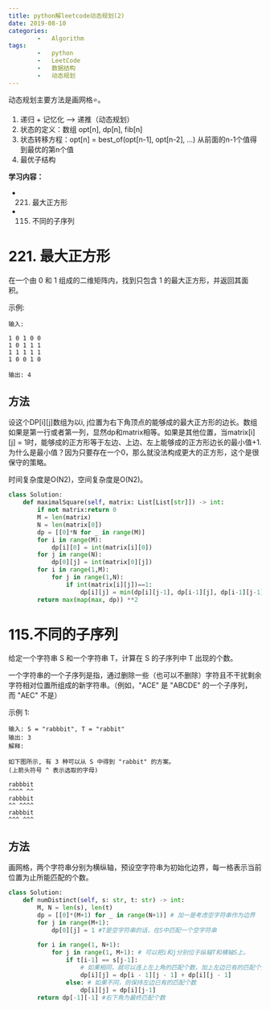 ```yaml
---
title: python解leetcode动态规划(2)
date: 2019-08-10
categories: 
	    -   Algorithm
tags:  
        -   python
        -   LeetCode
        -   数据结构
        -   动态规划
---
```

动态规划主要方法是画网格⭐。

1.  递归 + 记忆化 ——> 递推（动态规划）
2.  状态的定义：数组 opt[n], dp[n], fib[n] 
3.  状态转移方程：opt[n] = best_of(opt[n-1], opt[n-2], ...) 从前面的n-1个值得到最优的第n个值
4.  最优子结构

**学习内容：**

-   221. 最大正方形
-   115. 不同的子序列


<!-- more -->

# 221. 最大正方形

在一个由 0 和 1 组成的二维矩阵内，找到只包含 1 的最大正方形，并返回其面积。

示例:
```
输入: 

1 0 1 0 0
1 0 1 1 1
1 1 1 1 1
1 0 0 1 0

输出: 4
```

## 方法
设这个DP[i][j]数组为以i, j位置为右下角顶点的能够成的最大正方形的边长。数组如果是第一行或者第一列，显然dp和matrix相等。如果是其他位置，当matrix[i][j] = 1时，能够成的正方形等于左边、上边、左上能够成的正方形边长的最小值+1.为什么是最小值？因为只要存在一个0，那么就没法构成更大的正方形，这个是很保守的策略。

时间复杂度是O(N2)，空间复杂度是O(N2)。
```python
class Solution:
    def maximalSquare(self, matrix: List[List[str]]) -> int:
        if not matrix:return 0
        M = len(matrix)
        N = len(matrix[0])
        dp = [[0]*N for _ in range(M)]
        for i in range(M):
            dp[i][0] = int(matrix[i][0])
        for j in range(N):
            dp[0][j] = int(matrix[0][j])
        for i in range(1,M):
            for j in range(1,N):
                if int(matrix[i][j])==1:
                    dp[i][j] = min(dp[i][j-1], dp[i-1][j], dp[i-1][j-1]) +1
        return max(map(max, dp)) **2
```

# 115.不同的子序列
给定一个字符串 S 和一个字符串 T，计算在 S 的子序列中 T 出现的个数。

一个字符串的一个子序列是指，通过删除一些（也可以不删除）字符且不干扰剩余字符相对位置所组成的新字符串。（例如，"ACE" 是 "ABCDE" 的一个子序列，而 "AEC" 不是）

示例 1:
```
输入: S = "rabbbit", T = "rabbit"
输出: 3
解释:

如下图所示, 有 3 种可以从 S 中得到 "rabbit" 的方案。
(上箭头符号 ^ 表示选取的字母)

rabbbit
^^^^ ^^
rabbbit
^^ ^^^^
rabbbit
^^^ ^^^
```

## 方法
画网格，两个字符串分别为横纵轴，预设空字符串为初始化边界，每一格表示当前位置为止所能匹配的个数。

```python
class Solution:
    def numDistinct(self, s: str, t: str) -> int:
        M, N = len(s), len(t)
        dp = [[0]*(M+1) for _ in range(N+1)] # 加一是考虑空字符串作为边界
        for j in range(M+1):
            dp[0][j] = 1 #T是空字符串的话，在S中匹配一个空字符串
        
        for i in range(1, N+1):
            for j in range(1, M+1): # 可以把i和j分别位于纵轴T和横轴S上。
                if t[i-1] == s[j-1]:
                    # 如果相同，就可以连上左上角的匹配个数，加上左边已有的匹配个数
                    dp[i][j] = dp[i - 1][j - 1] + dp[i][j - 1]
                else: # 如果不同，则保持左边已有的匹配个数
                    dp[i][j] = dp[i][j-1]
        return dp[-1][-1] #右下角为最终匹配个数
```


